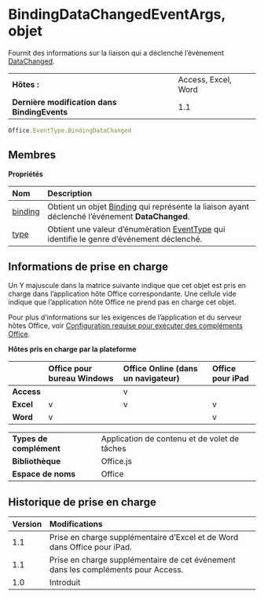 
# <a name="bindingdatachangedeventargs-object"></a>BindingDataChangedEventArgs, objet
Fournit des informations sur la liaison qui a déclenché l’événement [DataChanged](../../reference/shared/binding.bindingdatachangedevent.md).

|||
|:-----|:-----|
|**Hôtes :**|Access, Excel, Word|
|**Dernière modification dans BindingEvents**|1.1|

```js
Office.EventType.BindingDataChanged
```


## <a name="members"></a>Membres


**Propriétés**


|**Nom**|**Description**|
|:-----|:-----|
|[binding](../../reference/shared/binding.bindingdatachangedeventargs.binding.md)|Obtient un objet [Binding](../../reference/shared/binding.md) qui représente la liaison ayant déclenché l’événement **DataChanged**.|
|[type](../../reference/shared/binding.bindingdatachangedeventargs.type.md)|Obtient une valeur d’énumération [EventType](../../reference/shared/eventtype-enumeration.md) qui identifie le genre d’événement déclenché.|

## <a name="support-details"></a>Informations de prise en charge


Un Y majuscule dans la matrice suivante indique que cet objet est pris en charge dans l’application hôte Office correspondante. Une cellule vide indique que l’application hôte Office ne prend pas en charge cet objet.

Pour plus d’informations sur les exigences de l’application et du serveur hôtes Office, voir [Configuration requise pour exécuter des compléments Office](../../docs/overview/requirements-for-running-office-add-ins.md).


**Hôtes pris en charge par la plateforme**


||**Office pour bureau Windows**|**Office Online (dans un navigateur)**|**Office pour iPad**|
|:-----|:-----|:-----|:-----|
|**Access**||v||
|**Excel**|v|v|v|
|**Word**|v||v|

|||
|:-----|:-----|
|**Types de complément**|Application de contenu et de volet de tâches|
|**Bibliothèque**|Office.js|
|**Espace de noms**|Office|

## <a name="support-history"></a>Historique de prise en charge




|**Version**|**Modifications**|
|:-----|:-----|
|1.1|Prise en charge supplémentaire d’Excel et de Word dans Office pour iPad.|
|1.1|Prise en charge supplémentaire de cet événement dans les compléments pour Access.|
|1.0|Introduit|
